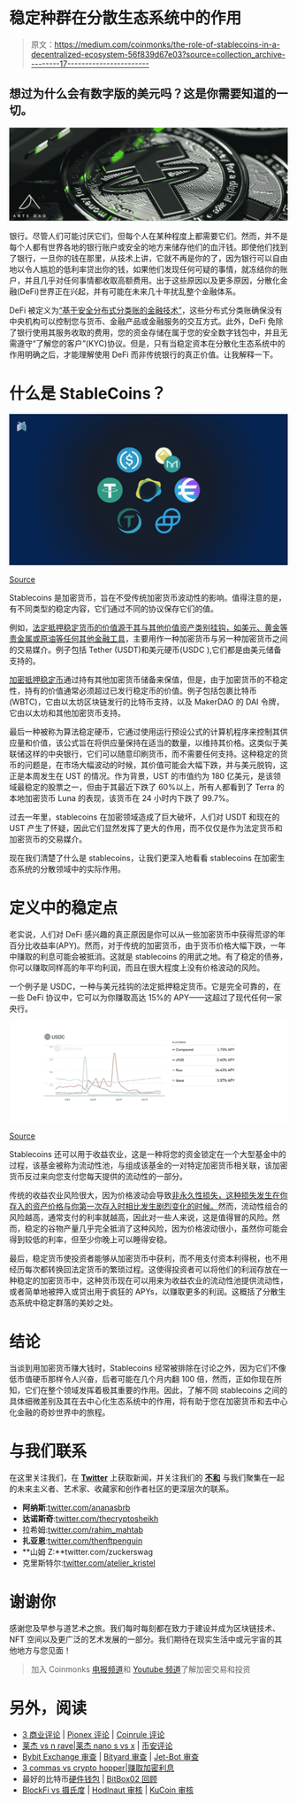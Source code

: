 # 稳定种群在分散生态系统中的作用

> 原文：<https://medium.com/coinmonks/the-role-of-stablecoins-in-a-decentralized-ecosystem-56f839d67e03?source=collection_archive---------17----------------------->

## 想过为什么会有数字版的美元吗？这是你需要知道的一切。

![](img/4bca16f113e3aef715f619d70c784772.png)

银行。尽管人们可能讨厌它们，但每个人在某种程度上都需要它们。然而，并不是每个人都有世界各地的银行账户或安全的地方来储存他们的血汗钱。即使他们找到了银行，一旦你的钱在那里，从技术上讲，它就不再是你的了，因为银行可以自由地以令人尴尬的低利率贷出你的钱，如果他们发现任何可疑的事情，就冻结你的账户，并且几乎对任何事情都收取高额费用。出于这些原因以及更多原因，分散化金融(DeFi)世界正在兴起，并有可能在未来几十年扰乱整个金融体系。

DeFi 被定义为[“基于安全分布式分类账的金融技术”](https://www.investopedia.com/decentralized-finance-defi-5113835)，这些分布式分类账确保没有中央机构可以控制您与货币、金融产品或金融服务的交互方式。此外，DeFi 免除了银行使用其服务收取的费用，您的资金存储在属于您的安全数字钱包中，并且无需遵守“了解您的客户”(KYC)协议。但是，只有当稳定资本在分散化生态系统中的作用明确之后，才能理解使用 DeFi 而非传统银行的真正价值。让我解释一下。

# 什么是 StableCoins？

![](img/e9afc56834ad9c2bdb10331217418ffd.png)

[Source](https://www.google.co.uk/url?sa=i&url=https%3A%2F%2Fvulcanpost.com%2F738088%2Fwhat-makes-stablecoins-different-from-bitcoin-and-other-cryptocurrencies%2F&psig=AOvVaw2nWUgU_YmYAejVk_YtOJv8&ust=1652696869629000&source=images&cd=vfe&ved=0CAwQjRxqFwoTCMCltuKl4fcCFQAAAAAdAAAAABAK)

Stablecoins 是加密货币，旨在不受传统加密货币波动性的影响。值得注意的是，有不同类型的稳定内容，它们通过不同的协议保存它们的值。

例如，[法定抵押稳定货币的价值源于其与其他价值资产类别挂钩，如美元、黄金等贵金属或原油等任何其他金融工具](https://www.investopedia.com/terms/s/stablecoin.asp)，主要用作一种加密货币与另一种加密货币之间的交易媒介。例子包括 Tether (USDT)和美元硬币(USDC ),它们都是由美元储备支持的。

[加密抵押稳定币](https://www.investopedia.com/terms/s/stablecoin.asp)通过持有其他加密货币储备来保值，但是，由于加密货币的不稳定性，持有的价值通常必须超过已发行稳定币的价值。例子包括包裹比特币(WBTC)，它由以太坊区块链发行的比特币支持，以及 MakerDAO 的 DAI 令牌，它由以太坊和其他加密货币支持。

最后一种被称为算法稳定硬币，它通过使用运行预设公式的计算机程序来控制其供应量和价值，该公式旨在将供应量保持在适当的数量，以维持其价格。这类似于美联储这样的中央银行，它们可以随意印刷货币，而不需要任何支持。这种稳定的货币的问题是，在市场大幅波动的时候，其价值可能会大幅下跌，并与美元脱钩，这正是本周发生在 UST 的情况。作为背景，UST 的市值约为 180 亿美元，是该领域最稳定的股票之一，但由于其最近下跌了 60%以上，所有人都看到了 Terra 的本地加密货币 Luna 的表现，该货币在 24 小时内下跌了 99.7%。

过去一年里，stablecoins 在加密领域造成了巨大破坏，人们对 USDT 和现在的 UST 产生了怀疑，因此它们显然发挥了更大的作用，而不仅仅是作为法定货币和加密货币的交易媒介。

现在我们清楚了什么是 stablecoins，让我们更深入地看看 stablecoins 在加密生态系统的分散领域中的实际作用。

# 定义中的稳定点

老实说，人们对 DeFi 感兴趣的真正原因是你可以从一些加密货币中获得荒谬的年百分比收益率(APY)。然而，对于传统的加密货币，由于货币价格大幅下跌，一年中赚取的利息可能会被抵消。这就是 stablecoins 的用武之地。有了稳定的债券，你可以赚取同样高的年平均利润，而且在很大程度上没有价格波动的风险。

一个例子是 USDC，一种与美元挂钩的法定抵押稳定货币。它是完全可靠的，在一些 DeFi 协议中，它可以为你赚取高达 15%的 APY——这超过了现代任何一家央行。

![](img/283c454ca99172b48235749f2d0d88a4.png)

[Source](https://www.circle.com/hs-fs/hubfs/solutions/defi-loanscan.png?width=1200&name=defi-loanscan.png)

Stablecoins 还可以用于收益农业，这是一种将您的资金锁定在一个大型基金中的过程，该基金被称为流动性池，与组成该基金的一对特定加密货币相关联，该加密货币反过来向您支付您每天提供的流动性的一部分。

传统的收益农业风险很大，因为价格波动会导致[非永久性损失，这种损失发生在你存入的资产价格与你第一次存入时相比发生剧烈变化的时候。](https://academy.binance.com/en/articles/impermanent-loss-explained)然而，流动性组合的风险越高，通常支付的利率就越高，因此对一些人来说，这是值得冒的风险。然而，稳定的谷物产量几乎完全抵消了这种风险，因为价格波动很小，虽然你可能会得到较低的利率，但至少你晚上可以睡得安稳。

最后，稳定货币使投资者能够从加密货币中获利，而不用支付资本利得税，也不用经历每次都转换回法定货币的繁琐过程。这使得投资者可以将他们的利润存放在一种稳定的加密货币中，这种货币现在可以用来为收益农业的流动性池提供流动性，或者简单地被押入或贷出用于疯狂的 APYs，以赚取更多的利润。这概括了分散生态系统中稳定群落的美妙之处。

# 结论

当谈到用加密货币赚大钱时，Stablecoins 经常被排除在讨论之外，因为它们不像低市值硬币那样令人兴奋，后者可能在几个月内翻 100 倍，然而，正如你现在所知，它们在整个领域发挥着极其重要的作用。因此，了解不同 stablecoins 之间的具体细微差别及其在去中心化生态系统中的作用，将有助于您在加密货币和去中心化金融的奇妙世界中的旅程。

# 与我们联系

在这里关注我们，在 [**Twitter**](https://twitter.com/arts_dao?ref_src=twsrc%5Egoogle%7Ctwcamp%5Eserp%7Ctwgr%5Eauthor) 上获取新闻，并关注我们的 [**不和**](https://discord.gg/ZXJH5zfC) 与我们聚集在一起的未来主义者、艺术家、收藏家和创作者社区的更深层次的联系。

*   **阿纳斯**:[twitter.com/ananasbrb](https://twitter.com/ananasbrb)
*   **达诺斯奇**:[twitter.com/thecryptosheikh](https://twitter.com/thecryptosheikh)
*   拉希姆:[twitter.com/rahim_mahtab](https://twitter.com/rahim_mahtab)
*   **扎亚恩**:[twitter.com/thenftpenguin](https://twitter.com/thenftpenguin)
*   **山姆 Z:**twitter.com/zuckerswag
*   克里斯特尔:[twitter.com/atelier_kristel](https://twitter.com/atelier_kristel)

# 谢谢你

感谢您及早参与道艺术之旅。我们每时每刻都在致力于建设并成为区块链技术、NFT 空间以及更广泛的艺术发展的一部分。我们期待在现实生活中或元宇宙的其他地方与您见面！

> 加入 Coinmonks [电报频道](https://t.me/coincodecap)和 [Youtube 频道](https://www.youtube.com/c/coinmonks/videos)了解加密交易和投资

# 另外，阅读

*   [3 商业评论](/coinmonks/3commas-review-an-excellent-crypto-trading-bot-2020-1313a58bec92) | [Pionex 评论](https://coincodecap.com/pionex-review-exchange-with-crypto-trading-bot) | [Coinrule 评论](/coinmonks/coinrule-review-2021-a-beginner-friendly-crypto-trading-bot-daf0504848ba)
*   [莱杰 vs n rave](/coinmonks/ledger-vs-ngrave-zero-7e40f0c1d694)|[莱杰 nano s vs x](/coinmonks/ledger-nano-s-vs-x-battery-hardware-price-storage-59a6663fe3b0) | [币安评论](/coinmonks/binance-review-ee10d3bf3b6e)
*   [Bybit Exchange 审查](/coinmonks/bybit-exchange-review-dbd570019b71) | [Bityard 审查](https://coincodecap.com/bityard-reivew) | [Jet-Bot 审查](https://coincodecap.com/jet-bot-review)
*   [3 commas vs crypto hopper](/coinmonks/3commas-vs-pionex-vs-cryptohopper-best-crypto-bot-6a98d2baa203)|[赚取加密利息](/coinmonks/earn-crypto-interest-b10b810fdda3)
*   最好的比特币[硬件钱包](/coinmonks/hardware-wallets-dfa1211730c6) | [BitBox02 回顾](/coinmonks/bitbox02-review-your-swiss-bitcoin-hardware-wallet-c36c88fff29)
*   [BlockFi vs 摄氏度](/coinmonks/blockfi-vs-celsius-vs-hodlnaut-8a1cc8c26630) | [Hodlnaut 审核](/coinmonks/hodlnaut-review-best-way-to-hodl-is-to-earn-interest-on-your-bitcoin-6658a8c19edf) | [KuCoin 审核](https://coincodecap.com/kucoin-review)